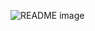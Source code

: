 <picture> <source media="(prefers-color-scheme: dark)" srcset="https://i.imgur.com/O2restd.jpg"> <source media="(prefers-color-scheme: light)" srcset="https://i.imgur.com/O2restd.jpg"> <img alt="README image" src="https://i.imgur.com/O2restd.jpg"> </picture>
